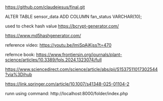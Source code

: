 https://github.com/claudejesus/final.git


ALTER TABLE sensor_data ADD COLUMN fan_status VARCHAR(10);



used to check hash value
https://bcrypt-generator.com/

https://www.md5hashgenerator.com/

reference video: https://youtu.be/ImiSpAjKjss?t=470

refernce book: https://www.frontiersin.org/journals/plant-science/articles/10.3389/fpls.2024.1323074/full

https://www.sciencedirect.com/science/article/abs/pii/S1537511017302544?via%3Dihub

https://link.springer.com/article/10.1007/s41348-025-01104-2

runn using command: http://localhost:8000/folder/index.php